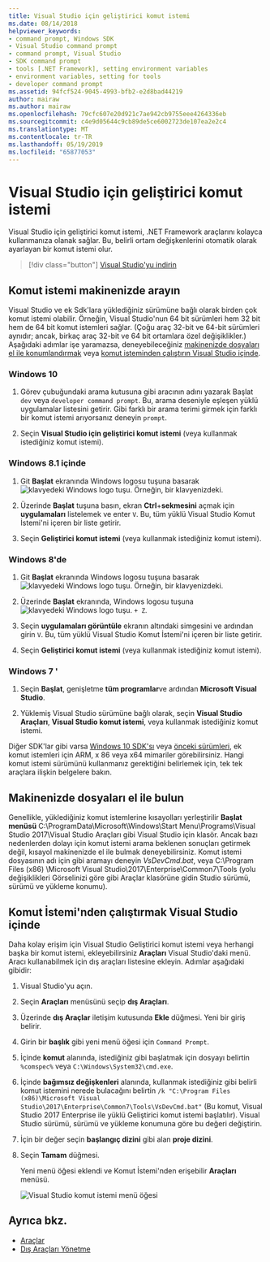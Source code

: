 ```yaml
---
title: Visual Studio için geliştirici komut istemi
ms.date: 08/14/2018
helpviewer_keywords:
- command prompt, Windows SDK
- Visual Studio command prompt
- command prompt, Visual Studio
- SDK command prompt
- tools [.NET Framework], setting environment variables
- environment variables, setting for tools
- developer command prompt
ms.assetid: 94fcf524-9045-4993-bfb2-e2d8bad44219
author: mairaw
ms.author: mairaw
ms.openlocfilehash: 79cfc607e20d921c7ae942cb9755eee4264336eb
ms.sourcegitcommit: c4e9d05644c9cb89de5ce6002723de107ea2e2c4
ms.translationtype: MT
ms.contentlocale: tr-TR
ms.lasthandoff: 05/19/2019
ms.locfileid: "65877053"
---
```

# <a name="developer-command-prompt-for-visual-studio"></a>Visual Studio için geliştirici komut istemi

Visual Studio için geliştirici komut istemi, .NET Framework araçlarını kolayca kullanmanıza olanak sağlar. Bu, belirli ortam değişkenlerini otomatik olarak ayarlayan bir komut istemi olur.

> [!div class="button"]
> [Visual Studio'yu indirin](https://visualstudio.microsoft.com/downloads/?utm_medium=microsoft&utm_source=docs.microsoft.com&utm_campaign=button+cta&utm_content=download+vs2019)

## <a name="search-for-the-command-prompt-on-your-machine"></a>Komut istemi makinenizde arayın

Visual Studio ve ek Sdk'lara yüklediğiniz sürümüne bağlı olarak birden çok komut istemi olabilir. Örneğin, Visual Studio'nun 64 bit sürümleri hem 32 bit hem de 64 bit komut istemleri sağlar. (Çoğu araç 32-bit ve 64-bit sürümleri aynıdır; ancak, birkaç araç 32-bit ve 64 bit ortamlara özel değişiklikler.) Aşağıdaki adımlar işe yaramazsa, deneyebileceğiniz [makinenizde dosyaları el ile konumlandırmak](#manually-locate-the-files-on-your-machine) veya [komut isteminden çalıştırın Visual Studio içinde](#run-the-command-prompt-from-inside-visual-studio).

### <a name="in-windows-10"></a>Windows 10

1. Görev çubuğundaki arama kutusuna gibi aracının adını yazarak Başlat `dev` veya `developer command prompt`. Bu, arama deseniyle eşleşen yüklü uygulamalar listesini getirir. Gibi farklı bir arama terimi girmek için farklı bir komut istemi arıyorsanız deneyin `prompt`.

2. Seçin **Visual Studio için geliştirici komut istemi** (veya kullanmak istediğiniz komut istemi).

### <a name="in-windows-81"></a>Windows 8.1 içinde

1. Git **Başlat** ekranında Windows logosu tuşuna basarak ![klavyedeki Windows logo tuşu.](./media/developer-command-prompt-for-vs/windows-logo-key-graphic.png) Örneğin, bir klavyenizdeki.

2. Üzerinde **Başlat** tuşuna basın, ekran **Ctrl**+**sekmesini** açmak için **uygulamaları** listelemek ve enter `V`. Bu, tüm yüklü Visual Studio Komut İstemi'ni içeren bir liste getirir.

3. Seçin **Geliştirici komut istemi** (veya kullanmak istediğiniz komut istemi).

### <a name="in-windows-8"></a>Windows 8'de

1. Git **Başlat** ekranında Windows logosu tuşuna basarak ![klavyedeki Windows logo tuşu.](./media/developer-command-prompt-for-vs/windows-logo-key-graphic.png) Örneğin, bir klavyenizdeki.

2. Üzerinde **Başlat** ekranında, Windows logosu tuşuna ![klavyedeki Windows logo tuşu.](./media/developer-command-prompt-for-vs/windows-logo-key-graphic.png) `+ Z`.

3. Seçin **uygulamaları görüntüle** ekranın altındaki simgesini ve ardından girin `V`. Bu, tüm yüklü Visual Studio Komut İstemi'ni içeren bir liste getirir.

4. Seçin **Geliştirici komut istemi** (veya kullanmak istediğiniz komut istemi).

### <a name="in-windows-7"></a>Windows 7 '

1. Seçin **Başlat**, genişletme **tüm programlar**ve ardından **Microsoft Visual Studio**.

2. Yüklemiş Visual Studio sürümüne bağlı olarak, seçin **Visual Studio Araçları**, **Visual Studio komut istemi**, veya kullanmak istediğiniz komut istemi.

Diğer SDK'lar gibi varsa [Windows 10 SDK'sı](https://developer.microsoft.com/windows/downloads/windows-10-sdk) veya [önceki sürümleri](https://developer.microsoft.com/windows/downloads/sdk-archive), ek komut istemleri için ARM, x 86 veya x64 mimariler görebilirsiniz. Hangi komut istemi sürümünü kullanmanız gerektiğini belirlemek için, tek tek araçlara ilişkin belgelere bakın.

## <a name="manually-locate-the-files-on-your-machine"></a>Makinenizde dosyaları el ile bulun

Genellikle, yüklediğiniz komut istemlerine kısayolları yerleştirilir **Başlat menüsü** C:\ProgramData\Microsoft\Windows\Start Menu\Programs\Visual Studio 2017\Visual Studio Araçları gibi Visual Studio için klasör. Ancak bazı nedenlerden dolayı için komut istemi arama beklenen sonuçları getirmek değil, kısayol makinenizde el ile bulmak deneyebilirsiniz. Komut istemi dosyasının adı için gibi aramayı deneyin *VsDevCmd.bat*, veya C:\Program Files (x86) \Microsoft Visual Studio\2017\Enterprise\Common7\Tools (yolu değişiklikleri Görselinizi göre gibi Araçlar klasörüne gidin Studio sürümü, sürümü ve yükleme konumu).

## <a name="run-the-command-prompt-from-inside-visual-studio"></a>Komut İstemi'nden çalıştırmak Visual Studio içinde

Daha kolay erişim için Visual Studio Geliştirici komut istemi veya herhangi başka bir komut istemi, ekleyebilirsiniz **Araçları** Visual Studio'daki menü. Aracı kullanabilmek için dış araçları listesine ekleyin. Adımlar aşağıdaki gibidir:

1. Visual Studio'yu açın.

2. Seçin **Araçları** menüsünü seçip **dış Araçları**.

3. Üzerinde **dış Araçlar** iletişim kutusunda **Ekle** düğmesi. Yeni bir giriş belirir.

4. Girin bir **başlık** gibi yeni menü öğesi için `Command Prompt`.

5. İçinde **komut** alanında, istediğiniz gibi başlatmak için dosyayı belirtin `%comspec%` veya `C:\Windows\System32\cmd.exe`.

6. İçinde **bağımsız değişkenleri** alanında, kullanmak istediğiniz gibi belirli komut istemini nerede bulacağını belirtin `/k "C:\Program Files (x86)\Microsoft Visual Studio\2017\Enterprise\Common7\Tools\VsDevCmd.bat"` (Bu komut, Visual Studio 2017 Enterprise ile yüklü Geliştirici komut istemi başlatılır). Visual Studio sürümü, sürümü ve yükleme konumuna göre bu değeri değiştirin.

7. İçin bir değer seçin **başlangıç dizini** gibi alan **proje dizini**.

8. Seçin **Tamam** düğmesi.

   Yeni menü öğesi eklendi ve Komut İstemi'nden erişebilir **Araçları** menüsü.

   ![Visual Studio komut istemi menü öğesi](media/command-prompt-vs-menu.png)

## <a name="see-also"></a>Ayrıca bkz.

- [Araçlar](../../../docs/framework/tools/index.md)
- [Dış Araçları Yönetme](/visualstudio/ide/managing-external-tools)

